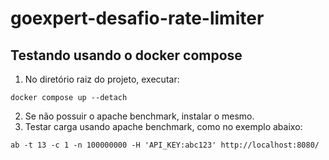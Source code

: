 # goexpert-desafio-rate-limiter

## Testando usando o docker compose
1. No diretório raiz do projeto, executar:
```shell
docker compose up --detach
```
2. Se não possuir o apache benchmark, instalar o mesmo.
3. Testar carga usando apache benchmark, como no exemplo abaixo:
```shell
ab -t 13 -c 1 -n 100000000 -H 'API_KEY:abc123' http://localhost:8080/
```
